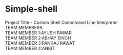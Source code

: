 # Simple-shell
Project Title - Custom Shell Commmand Line Interpreter
<br>
TEAM MEMEBERS:<br>
TEAM MEMBER 1:AYUSH PAWAR<br>
TEAM MEMBER 2:ABHAY SINGH<br>
TEAM MEMBER 3:PANKAJ RAWAT<br>
TEAM MEMBER 4:ANKIT<br>




